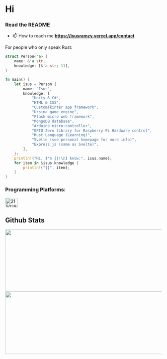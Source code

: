 # Hi
### Read the README

- 📫 How to reach me **https://isusramzy.vercel.app/contact**

For people who only speak Rust:  
```rust
struct Person<'a> {
    name: &'a str,
    knowledge: [&'a str; 11],
}

fn main() {
    let isus = Person {
        name: "Isus",
        knowledge: [
            "Unity & C#",
            "HTML & CSS",
            "CustomTkinter app framework",
            "Ursina game engine",
            "Flask micro web framework",
            "MongoDB database",
            "Arduino micro-controller",
            "GPIO Zero library for Raspberry Pi Hardware control",
            "Rust Language (Learning)",
            "Svelte (see personal homepage for more info)",
            "Express.js (same as Svelte)",
        ],
    };
    println!("Hi, I'm {}!\nI know:", isus.name);
    for item in &isus.knowledge {
        println!("{}", item);
    }
}
```

<h3 align="left">Programming Platforms:</h3>
<p align="left">
<a href="https://stackoverflow.com/users/21502965" target="blank"><img align="center" src="https://raw.githubusercontent.com/rahuldkjain/github-profile-readme-generator/master/src/images/icons/Social/stack-overflow.svg" alt="21502965" height="30" width="40" /></a>
</p>

## Github Stats

<p>
   <img width="600" height="200" src="https://github-readme-stats.vercel.app/api?username=IsusRamzy&show_icons=true&theme=dark&fyuyfwufwyefgwufgwygr=ccfwdgwhgvhwvwgd">
  <br>
  <img width="600" height="200" src="https://github-readme-stats.vercel.app/api/top-langs/?username=IsusRamzy&size_weight=0.0005&count_weight=0.3&layout=compact&theme=dark&rjnurirfgegieer=ergewerggtgteege">  
  <br>
</p>
